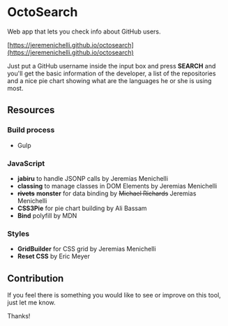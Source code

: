 # OctoSearch

Web app that lets you check info about GitHub users.

[https://jeremenichelli.github.io/octosearch](https://jeremenichelli.github.io/octosearch)

Just put a GitHub username inside the input box and press **SEARCH** and you'll get the basic information of the developer, a list of the repositories and a nice pie chart showing what are the languages he or she is using most.


## Resources

### Build process

 - Gulp


### JavaScript

 - **jabiru** to handle JSONP calls by Jeremias Menichelli
 - **classing** to manage classes in DOM Elements by Jeremias Menichelli
 - <s>**rivets**</s> **monster** for data binding by <s>Michael Richards</s> Jeremias Menichelli
 - **CSS3Pie** for pie chart building by Ali Bassam
 - **Bind** polyfill by MDN


### Styles

 - **GridBuilder** for CSS grid by Jeremias Menichelli
 - **Reset CSS** by Eric Meyer


## Contribution

If you feel there is something you would like to see or improve on this tool, just let me know.

Thanks!